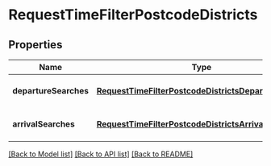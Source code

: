 # RequestTimeFilterPostcodeDistricts

## Properties
Name | Type | Description | Notes
------------ | ------------- | ------------- | -------------
**departureSearches** | [**RequestTimeFilterPostcodeDistrictsDepartureSearch**](RequestTimeFilterPostcodeDistrictsDepartureSearch.md) |  | [optional] [default to null]
**arrivalSearches** | [**RequestTimeFilterPostcodeDistrictsArrivalSearch**](RequestTimeFilterPostcodeDistrictsArrivalSearch.md) |  | [optional] [default to null]

[[Back to Model list]](../README.md#documentation-for-models) [[Back to API list]](../README.md#documentation-for-api-endpoints) [[Back to README]](../README.md)


